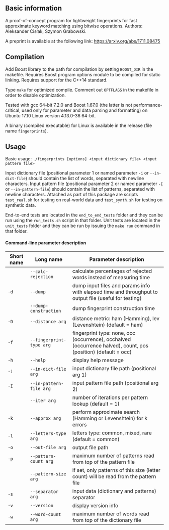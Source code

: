 ## Basic information

A proof-of-concept program for lightweight fingerprints for fast approximate keyword matching using bitwise operations. Authors: Aleksander Cisłak, Szymon Grabowski.

A preprint is available at the following link: https://arxiv.org/abs/1711.08475

## Compilation

Add Boost library to the path for compilation by setting `BOOST_DIR` in the makefile. 
Requires Boost program options module to be compiled for static linking.
Requires support for the C++14 standard.

Type `make` for optimized compile.
Comment out `OPTFLAGS` in the makefile in order to disable optimization.

Tested with gcc 64-bit 7.2.0 and Boost 1.67.0 (the latter is not performance-critical, used only for parameter and data parsing and formatting) on Ubuntu 17.10 Linux version 4.13.0-36 64-bit.

A binary (compiled executable) for Linux is available in the release (file name `fingerprints`).

## Usage

Basic usage: `./fingerprints [options] <input dictionary file> <input pattern file>`

Input dictionary file (positional parameter 1 or named parameter `-i` or `--in-dict-file`) should contain the list of words, separated with newline characters.
Input pattern file (positional parameter 2 or named parameter `-I` or `--in-pattern-file`) should contain the list of patterns, separated with newline characters.
Attached as part of this package are scripts `test_real.sh` for testing on real-world data and `test_synth.sh` for testing on synthetic data.

End-to-end tests are located in the `end_to_end_tests` folder and they can be run using the `run_tests.sh` script in that folder.
Unit tests are located in the `unit_tests` folder and they can be run by issuing the `make run` command in that folder.

#### Command-line parameter description

Short name | Long name                | Parameter description
---------- | ------------------------ | ---------------------
&nbsp;     | `--calc-rejection`       | calculate percentages of rejected words instead of measuring time
`-d`       | `--dump`                 | dump input files and params info with elapsed time and throughput to output file (useful for testing)
&nbsp;     | `--dump-construction`    | dump fingerprint construction time
`-D`       | `--distance arg`         | distance metric: ham (Hamming), lev (Levenshtein) (default = ham)
`-f`       | `--fingerprint-type arg` | fingerprint type: none, occ (occurrence), occhalved (occurrence halved), count, pos (position) (default = occ)
`-h`       | `--help`                 | display help message
`-i`       | `--in-dict-file arg`     | input dictionary file path (positional arg 1)
`-I`       | `--in-pattern-file arg`  | input pattern file path (positional arg 2)
&nbsp;     | `--iter arg`             | number of iterations per pattern lookup (default = 1)
`-k`       | `--approx arg`           | perform approximate search (Hamming or Levenshtein) for k errors
`-l`       | `--letters-type arg`     | letters type: common, mixed, rare (default = common)
`-o`       | `--out-file arg`         | output file path
`-p`       | `--pattern-count arg`    | maximum number of patterns read from top of the pattern file
&nbsp;     | `--pattern-size arg`     | if set, only patterns of this size (letter count) will be read from the pattern file
`-s`       | `--separator arg`        | input data (dictionary and patterns) separator
`-v`       | `--version`              | display version info
`-w`       | `--word-count arg`       | maximum number of words read from top of the dictionary file
